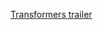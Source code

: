 ---
layout: post
wordpress_id: 136
wordpress_url: http://noesbueno.com/archives/136
date: '2006-06-30 18:48:45 -0500'
date_gmt: '2006-06-30 23:48:45 -0500'
body: |
  <p><a href="http://www.transformersmovie.com/">Transformers trailer</a></p>
---